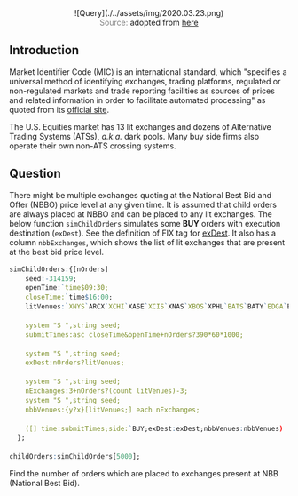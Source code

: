 <span style="display:block;text-align:center">
![Query](./../assets/img/2020.03.23.png)
</span>
<span style="display:block;text-align:center"><font color="grey">Source: </font>adopted from <a href="https://www.iso20022.org/market-identifier-codes">here</a></span>


## Introduction
Market Identifier Code (MIC) is an international standard, which "specifies a universal method of identifying exchanges, trading platforms, regulated or non-regulated markets and trade reporting facilities as sources of prices and related information in order to facilitate automated processing" as quoted from its [official site][mic_site].

The U.S. Equities market has 13 lit exchanges and dozens of Alternative Trading Systems (ATSs), *a.k.a.* dark pools. Many buy side firms also operate their own non-ATS crossing systems.


## Question
There might be multiple exchanges quoting at the National Best Bid and Offer (NBBO) price level at any given time. It is assumed that child orders are always placed at NBBO and can be placed to any lit exchanges. The below function ``simChildOrders`` simulates some **BUY** orders with execution destination (``exDest``). See the definition of FIX tag for [exDest][fix_exDest]. It also has a column ``nbbExchanges``, which shows the list of lit exchanges that are present at the best bid price level.

```q
simChildOrders:{[nOrders]
    seed:-314159;
    openTime:`time$09:30;
    closeTime:`time$16:00;
    litVenues:`XNYS`ARCX`XCHI`XASE`XCIS`XNAS`XBOS`XPHL`BATS`BATY`EDGA`EDGX`IEXG;

    system "S ",string seed;
    submitTimes:asc closeTime&openTime+nOrders?390*60*1000;

    system "S ",string seed;
    exDest:nOrders?litVenues;

    system "S ",string seed;
    nExchanges:3+nOrders?(count litVenues)-3;
    system "S ",string seed;
    nbbVenues:{y?x}[litVenues;] each nExchanges;

    ([] time:submitTimes;side:`BUY;exDest:exDest;nbbVenues:nbbVenues)
  };

childOrders:simChildOrders[5000];
```

Find the number of orders which are placed to exchanges present at NBB (National Best Bid).

[mic_site]: https://www.iso20022.org/market-identifier-codes
[fix_exDest]: https://fiximate.fixtrading.org/en/FIX.5.0SP2_EP255/tag100.html
